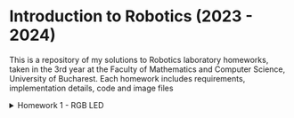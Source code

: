 # Introduction to Robotics (2023 - 2024)

This is a repository of my solutions to Robotics laboratory homeworks, taken in the 3rd year at the Faculty of Mathematics and Computer Science, University of Bucharest. Each homework includes requirements, implementation details, code and image files

<details>
  <summary>  
  Homework 1 - RGB LED
  </summary>
  
  ### RGB LED with 3 potentiometers
  ### Components:
  * 1 RGB LED
  * 3 potentiometers
  * 1 resistor and wires as needed
  ### Technical Task:
  * Use a separate potentiometer for controlling each color of the RGB LED: Red, Green, and Blue. This control must leverage digital electronics. Specifically, you need to read the potentiometer’s value with Arduino and then write a mapped value to the LED pins.
### Photo:
![](https://github.com/Moarcas/IntroductionToRobotics/blob/master/Homework1/homework1.jpg)

### Video:
[![Watch the video](https://img.youtube.com/vi/LmKkNPQ6G3c/maxresdefault.jpg)](https://youtube.com/shorts/LmKkNPQ6G3c?feature=share)
</details>
